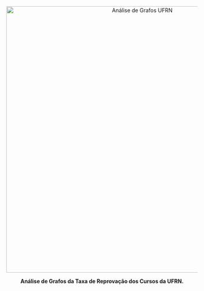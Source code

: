 <div align="center">
  <img src="img.png" alt="Análise de Grafos UFRN" width="700"/>
  <br />
  <p><strong>Análise de Grafos da Taxa de Reprovação dos Cursos da UFRN.</strong></p>
</div>



